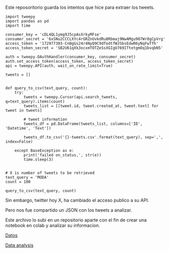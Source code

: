 Este reposoritorio guarda los intentos que hice para extraer los tweets.

```
import tweepy
import pandas as pd
import time

consumer_key = 'cDL4QL1ymg9J5cpAsXrkyMFse'
consumer_secret = '6xSNu2CCCLXYc4rGRZnUvkdRu8Rbmaj9NwAMgu907Wr8gCpVrg'
access_token = '172977303-CnBgGs24r4NyQ9C9dfodtfWJSbsEdwR6yNqFwTfh'
access_token_secret = 'SB2U61qXk3ocxmTOTZeSsXGIgU769ITtetgmOq1bvqbN5'

auth = tweepy.OAuthHandler(consumer_key, consumer_secret)
auth.set_access_token(access_token, access_token_secret)
api = tweepy.API(auth, wait_on_rate_limit=True)

tweets = []


def query_to_csv(text_query, count):
    try:
        tweets = tweepy.Cursor(api.search_tweets, q=text_query).items(count)
        tweets_list = [[tweet.id, tweet.created_at, tweet.text] for tweet in tweets]

        # tweet information
        tweets_df = pd.DataFrame(tweets_list, columns=['ID', 'Datetime', 'Text'])

        tweets_df.to_csv('{}-tweets.csv'.format(text_query), sep=',', index=False)

    except BaseException as e:
        print('failed on_status,', str(e))
        time.sleep(3)


# X is number of tweets to be retrieved
text_query = 'MODA'
count = 100

query_to_csv(text_query, count)
```

Sin embargo, twitter hoy X, ha cambiado el acceso publico a su API.

Pero nos fue compartido un JSON con los tweets a analizar.

Este archivo lo subi en un repositorio aparte con el fin de crear una notebook en colab y analizar su informacion.

[Datos](https://github.com/jcarlos03100890/Reto1_data)

[Data analysis]()




